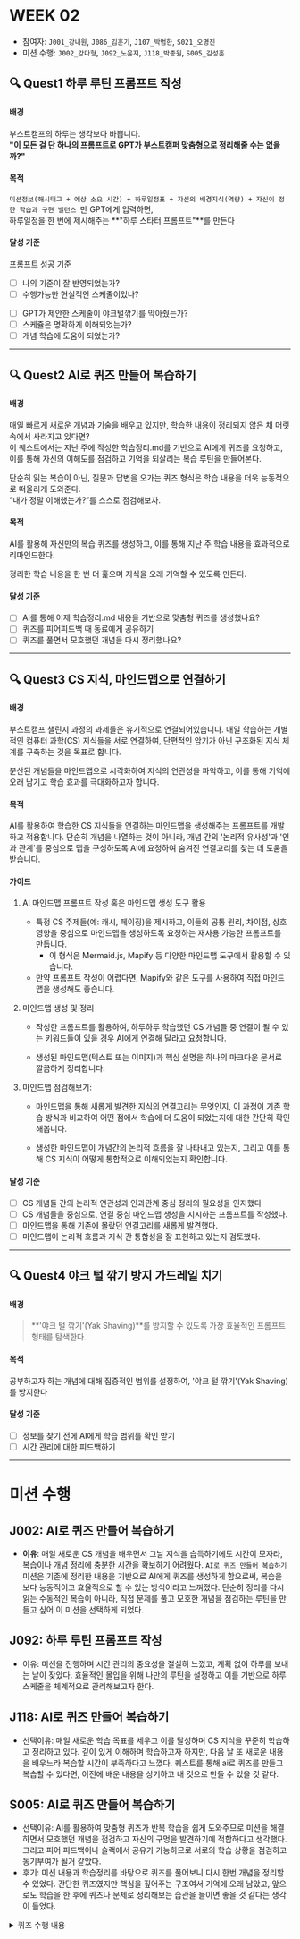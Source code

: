 # WEEK 02

- 참여자: `J001_강내원`, `J086_김훈기`, `J107_박범한`, `S021_오명진`
- 미션 수행: `J002_강다형`, `J092_노윤지`, `J118_박종원`, `S005_김성훈`

<!-- # 퀘스트 선정 및 가이드라인 -->

## 🔍 Quest1 하루 루틴 프롬프트 작성

#### 배경

부스트캠프의 하루는 생각보다 바쁩니다.  
**"이 모든 걸 단 하나의 프롬프트로 GPT가 부스트캠퍼 맞춤형으로 정리해줄 수는 없을까?"**

#### 목적

`미션정보(해시태그 + 예상 소요 시간) + 하루일정표 + 자신의 배경지식(역량) + 자신이 정한 학습과 구현 밸런스 `만 GPT에게 입력하면,  
하루일정을 한 번에 제시해주는 **"하루 스타터 프롬프트"**를 만든다

#### 달성 기준

프롬프트 성공 기준

* [ ] 나의 기준이 잘 반영되었는가?
* [ ] 수행가능한 현실적인 스케줄이었나?
- [ ] GPT가 제안한 스케줄이 야크털깎기를 막아줬는가?
- [ ] 스케쥴은 명확하게 이해되었는가?
- [ ] 개념 학습에 도움이 되었는가?

---

## 🔍 Quest2 AI로 퀴즈 만들어 복습하기

#### 배경

매일 빠르게 새로운 개념과 기술을 배우고 있지만, 학습한 내용이 정리되지 않은 채 머릿속에서 사라지고 있다면?  
이 퀘스트에서는 지난 주에 작성한 학습정리.md를 기반으로 AI에게 퀴즈를 요청하고, 이를 통해 자신의 이해도를 점검하고 기억을 되살리는 복습 루틴을 만들어본다.  
  
단순히 읽는 복습이 아닌, 질문과 답변을 오가는 퀴즈 형식은 학습 내용을 더욱 능동적으로 떠올리게 도와준다.  
“내가 정말 이해했는가?”를 스스로 점검해보자.  

#### 목적

AI를 활용해 자신만의 복습 퀴즈를 생성하고, 이를 통해 지난 주 학습 내용을 효과적으로 리마인드한다.

정리한 학습 내용을 한 번 더 훑으며 지식을 오래 기억할 수 있도록 만든다.

#### 달성 기준

- [ ] AI를 통해 어제 학습정리.md 내용을 기반으로 맞춤형 퀴즈를 생성했나요?
- [ ] 퀴즈를 피어피드백 때 동료에게 공유하기
- [ ] 퀴즈를 풀면서 모호했던 개념을 다시 정리했나요?

---

## 🔍 Quest3 CS 지식, 마인드맵으로 연결하기

#### 배경

부스트캠프 챌린지 과정의 과제들은 유기적으로 연결되어있습니다.
매일 학습하는 개별적인 컴퓨터 과학(CS) 지식들을 서로 연결하여, 단편적인 암기가 아닌 구조화된 지식 체계를 구축하는 것을 목표로 합니다.

분산된 개념들을 마인드맵으로 시각화하여 지식의 연관성을 파악하고, 이를 통해 기억에 오래 남기고 학습 효과를 극대화하고자 합니다.


#### 목적

AI를 활용하여 학습한 CS 지식들을 연결하는 마인드맵을 생성해주는 프롬프트를 개발하고 적용합니다. 단순히 개념을 나열하는 것이 아니라, 개념 간의 '논리적 유사성'과 '인과 관계'를 중심으로 맵을 구성하도록 AI에 요청하여 숨겨진 연결고리를 찾는 데 도움을 받습니다.

#### 가이드

1. AI 마인드맵 프롬프트 작성 혹은 마인드맵 생성 도구 활용

   - 특정 CS 주제들(예: 캐시, 페이징)을 제시하고, 이들의 공통 원리, 차이점, 상호 영향을 중심으로 마인드맵을 생성하도록 요청하는 재사용 가능한 프롬프트를 만듭니다.
     - 이 형식은 Mermaid.js, Mapify 등 다양한 마인드맵 도구에서 활용할 수 있습니다.
   - 만약 프롬프트 작성이 어렵다면, Mapify와 같은 도구를 사용하여 직접 마인드맵을 생성해도 좋습니다.

2. 마인드맵 생성 및 정리

   - 작성한 프롬프트를 활용하여, 하루하루 학습했던 CS 개념들 중 연결이 될 수 있는 키워드들이 있을 경우 AI에게 연결해 달라고 요청합니다.

   - 생성된 마인드맵(텍스트 또는 이미지)과 핵심 설명을 하나의 마크다운 문서로 깔끔하게 정리합니다.

3. 마인드맵 점검해보기:

   - 마인드맵을 통해 새롭게 발견한 지식의 연결고리는 무엇인지, 이 과정이 기존 학습 방식과 비교하여 어떤 점에서 학습에 더 도움이 되었는지에 대한 간단히 확인해봅니다.

   - 생성한 마인드맵이 개념간의 논리적 흐름을 잘 나타내고 있는지, 그리고 이를 통해 CS 지식이 어떻게 통합적으로 이해되었는지 확인합니다.

#### 달성 기준

- [ ] CS 개념들 간의 논리적 연관성과 인과관계 중심 정리의 필요성을 인지했다
- [ ] CS 개념들을 중심으로, 연결 중심 마인드맵 생성을 지시하는 프롬프트를 작성했다.
- [ ] 마인드맵을 통해 기존에 몰랐던 연결고리를 새롭게 발견했다.
- [ ] 마인드맵이 논리적 흐름과 지식 간 통합성을 잘 표현하고 있는지 검토했다.

---

## 🔍 Quest4 야크 털 깎기 방지 가드레일 치기

#### 배경

> **'야크 털 깎기'(Yak Shaving)**를 방지할 수 있도록 가장 효율적인 프롬프트 형태를 탐색한다.

#### 목적

공부하고자 하는 개념에 대해 집중적인 범위를 설정하여, '야크 털 깎기'(Yak Shaving)를 방지한다

#### 달성 기준

* [ ] 정보를 찾기 전에 AI에게 학습 범위를 확인 받기
* [ ] 시간 관리에 대한 피드백하기

---

# 미션 수행

## J002: **AI로 퀴즈 만들어 복습하기**

- **이유**: 매일 새로운 CS 개념을 배우면서 그날 지식을 습득하기에도 시간이 모자라, 복습이나 개념 정리에 충분한 시간을 확보하기 어려웠다. `AI로 퀴즈 만들어 복습하기` 미션은 기존에 정리한 내용을 기반으로 AI에게 퀴즈를 생성하게 함으로써, 복습을 보다 능동적이고 효율적으로 할 수 있는 방식이라고 느껴졌다. 단순히 정리를 다시 읽는 수동적인 복습이 아니라, 직접 문제를 풀고 모호한 개념을 점검하는 루틴을 만들고 싶어 이 미션을 선택하게 되었다.

## J092: **하루 루틴 프롬프트 작성**

- 이유: 미션을 진행하며 시간 관리의 중요성을 절실히 느꼈고, 계획 없이 하루를 보내는 날이 잦았다. 효율적인 몰입을 위해 나만의 루틴을 설정하고 이를 기반으로 하루 스케줄을 체계적으로 관리해보고자 한다.

## J118: **AI로 퀴즈 만들어 복습하기**

- 선택이유: 매일 새로운 학습 목표를 세우고 이를 달성하며 CS 지식을 꾸준히 학습하고 정리하고 있다. 깊이 있게 이해하며 학습하고자 하지만, 다음 날 또 새로운 내용을 배우느라 복습할 시간이 부족하다고 느꼈다. 퀘스트를 통해 ai로 퀴즈를 만들고 복습할 수 있다면, 이전에 배운 내용을 상기하고 내 것으로 만들 수 있을 것 같다.

## S005: **AI로 퀴즈 만들어 복습하기**

- 선택이유: AI를 활용하여 맞춤형 퀴즈가 반복 학습을 쉽게 도와주므로 미션을 해결하면서 모호했던 개념을 점검하고 자신의 구멍을 발견하기에 적합하다고 생각했다. 그리고 피어 피드백이나 슬랙에서 공유가 가능하므로 서로의 학습 상황을 점검하고 동기부여가 될거 같았다.
- 후기: 미션 내용과 학습정리를 바탕으로 퀴즈를 풀어보니 다시 한번 개념을 정리할 수 있었다. 간단한 퀴즈였지만 핵심을 짚어주는 구조여서 기억에 오래 남았고, 앞으로도 학습을 한 후에 퀴즈나 문제로 정리해보는 습관을 들이면 좋을 것 같다는 생각이 들었다.

<details>

<summary> 퀴즈 수행 내용 </summary>

## 🧠 월요일 CS 복습 퀴즈

### Q1.

Q. DispatchQueue(label: "com.example.myQueue")로 생성된 큐의 기본 특성은?

A. 전역(Global) 병렬 큐
B. 사용자 정의 병렬 큐
C. 직렬(Serial) 큐
D. 메인 큐(Main Queue)

정답: C — `DispatchQueue(label:)`은 기본적으로 직렬 큐를 생성함.

### Q2.

Q. 이벤트 큐(Event Queue)의 주된 역할은?

A. 이벤트를 즉시 실행해 병목을 줄임
B. 이벤트를 무작위 순서로 분산 처리함
C. 이벤트를 순차적으로 저장하고 처리 흐름을 제어함
D. 이벤트 간 충돌을 막기 위해 동시에 처리함

정답: C — FIFO(First-In First-Out) 방식으로 비동기 이벤트 흐름을 제어함.

### Q3.

Q. 다음 중 OperationQueue가 GCD와 다른 고유의 기능은 무엇인가?

A. 스레드 풀에 작업을 넣는 기능
B. 작업의 우선순위와 의존성 설정
C. 병렬 처리를 지원
D. 백그라운드에서 작업 실행


정답: B — `OperationQueue`는 작업 간 우선순위 및 의존성 설정이 가능함.

### Q4.

Q. GCD에서 스레드 풀(Thread Pool)을 사용하는 주된 이유는?

A. 스레드마다 새로운 메모리를 할당하기 위해
B. 비동기 작업을 직렬로 만들기 위해
C. 스레드 생성 비용을 줄이고, 재사용으로 효율을 높이기 위해
D. UI 업데이트를 쉽게 하기 위해

정답: C — GCD는 시스템 제공 스레드 풀을 활용해 비용을 줄이고 효율적으로 스케줄링함.

### Q5.

Q. Swift에서 DispatchQueue.global().async로 코드를 실행하면 발생하는 현상으로 올바른 것은?

A. 코드는 즉시 실행되며 동기적으로 블로킹된다
B. 작업은 새로운 스레드를 생성해 메인 스레드에서 실행된다
C. 작업은 비동기로 백그라운드 스레드에서 실행된다
D. 메모리는 자동 해제되지 않는다

정답: C — `.async`는 비동기로 백그라운드 스레드에서 실행되며 메인 스레드를 블로킹하지 않음.



## 🧠 수요일 CS 복습 퀴즈

### Q1.

Git에서 커밋 해시는 어떤 데이터를 해싱한 결과로 생성되는가?

A. 커밋 메시지만
B. 커밋 메시지와 타임스탬프만
C. commit <size>\0<커밋 내용> 전체 바이트
D. 트리 해시, 부모 해시만

정답: C


### Q2.

mit에서 커밋 로그(mit log)에 출력되는 해시와 mit commit으로 저장된 커밋 해시는, 동일한 커밋이라면 항상 같아야 한다.

정답: O
(단, 같은 데이터로 해시를 계산했을 경우에만 동일함)


### Q3.

다음 중 블랙박스 테스트(Black-box Testing)의 가장 핵심적인 특징은?

A. 내부 구현을 보고 테스트 케이스를 작성한다.
B. 성능 프로파일링을 포함한다.
C. 외부 동작과 입력/출력만으로 테스트한다.
D. 테스트 커버리지를 분석한다.

정답: C


### Q4.

LogManager.appendLog에서 커밋 해시가 실제 저장된 해시와 달랐다면, 가장 가능성 높은 원인은 “toGitFormat()”의 누락된 사용이다.

정답: O


### Q5.

다음 중 테스트 용이성을 높이기 위한 전략으로 가장 알맞은 것은?

A. 모든 클래스를 final로 선언한다.
B. 의존 객체를 직접 생성하여 사용한다.
C. 객체 간 의존성을 인터페이스(프로토콜)로 추상화한다.
D. 파일 시스템에 바로 접근한다.

정답: C

</details>
